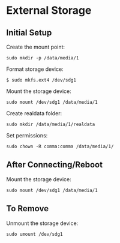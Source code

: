 # External Storage

## Initial Setup
Create the mount point:
```
sudo mkdir -p /data/media/1
```
Format storage device:
```
$ sudo mkfs.ext4 /dev/sdg1
```
Mount the storage device:
```
sudo mount /dev/sdg1 /data/media/1
```
Create realdata folder:
```
sudo mkdir /data/media/1/realdata
```
Set permissions:
```
sudo chown -R comma:comma /data/media/1/
```


## After Connecting/Reboot
Mount the storage device:
```
sudo mount /dev/sdg1 /data/media/1
```


## To Remove
Unmount the storage device:
```
sudo umount /dev/sdg1
```
